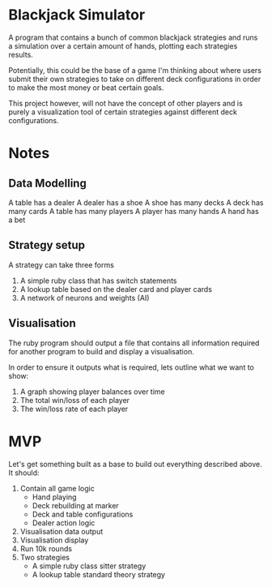 # Blackjack Simulator

A program that contains a bunch of common blackjack strategies and runs a simulation over a certain amount of hands,
plotting each strategies results.

Potentially, this could be the base of a game I'm thinking about where users submit their own strategies to take on
different deck configurations in order to make the most money or beat certain goals.

This project however, will not have the concept of other players and is purely a visualization tool of certain
strategies against different deck configurations.

# Notes

## Data Modelling

A table has a dealer
A dealer has a shoe
A shoe has many decks
A deck has many cards
A table has many players
A player has many hands
A hand has a bet

## Strategy setup

A strategy can take three forms
1. A simple ruby class that has switch statements
1. A lookup table based on the dealer card and player cards
1. A network of neurons and weights (AI)

## Visualisation

The ruby program should output a file that contains all information required for another program to build and display a
visualisation.

In order to ensure it outputs what is required, lets outline what we want to show:
1. A graph showing player balances over time
1. The total win/loss of each player
1. The win/loss rate of each player

# MVP

Let's get something built as a base to build out everything described above. It should:
1. Contain all game logic
    - Hand playing
    - Deck rebuilding at marker
    - Deck and table configurations
    - Dealer action logic
1. Visualisation data output
1. Visualisation display
1. Run 10k rounds
1. Two strategies
    - A simple ruby class sitter strategy
    - A lookup table standard theory strategy

